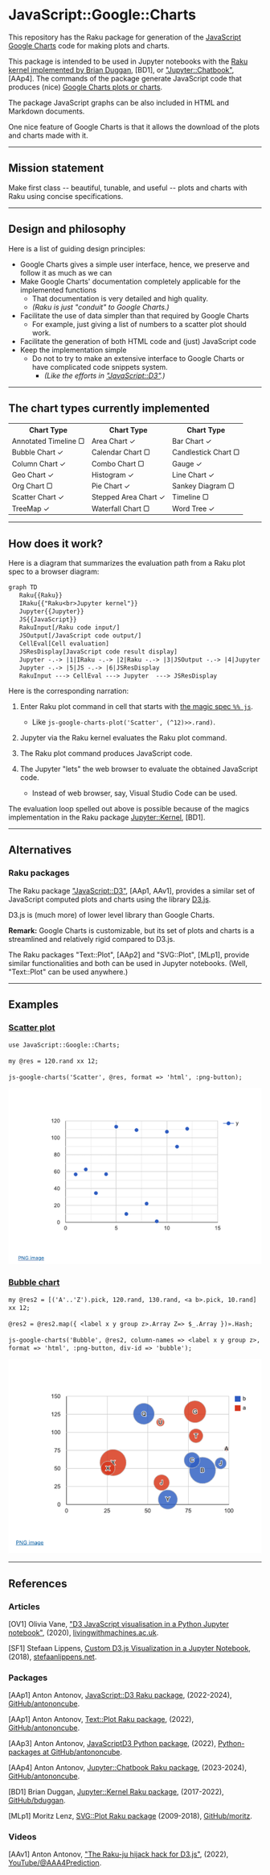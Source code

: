 # JavaScript::Google::Charts

This repository has the Raku package for generation of 
the [JavaScript Google Charts](https://developers.google.com/chart) 
code for making plots and charts.

This package is intended to be used in Jupyter notebooks with the
[Raku kernel implemented by Brian Duggan](https://github.com/bduggan/raku-jupyter-kernel), [BD1], or
["Jupyter::Chatbook"](https://github.com/antononcube/Raku-Jupyter-Chatbook), [AAp4].
The commands of the package generate JavaScript code that produces (nice) 
[Google Charts plots or charts](https://developers.google.com/chart/interactive/docs/gallery).

The package JavaScript graphs can be also included in HTML and Markdown documents.

One nice feature of Google Charts is that it allows the download of the plots and charts made with it.

--------

## Mission statement

Make first class -- beautiful, tunable, and useful -- plots and charts with Raku using 
concise specifications.

--------

## Design and philosophy

Here is a list of guiding design principles:

- Google Charts gives a simple user interface, hence, we preserve and follow it as much as we can
- Make Google Charts' documentation completely applicable for the implemented functions
  - That documentation is very detailed and high quality.
  - *(Raku is just "conduit" to Google Charts.)*
- Facilitate the use of data simpler than that required by Google Charts
  - For example, just giving a list of numbers to a scatter plot should work.
- Facilitate the generation of both HTML code and (just) JavaScript code
- Keep the implementation simple
  - Do not to try to make an extensive interface to Google Charts or have complicated code snippets system.
    - *(Like the efforts in ["JavaScript::D3"](https://raku.land/zef:antononcube/JavaScript::D3).)*
  
--------

## The chart types currently implemented 

<table>
  <tr>
    <th>Chart Type</th>
    <th>Chart Type</th>
    <th>Chart Type</th>
  </tr>
  <tr>
    <td>Annotated Timeline &#x25A2;</td>
    <td>Area Chart &#x2713;</td>
    <td>Bar Chart &#x2713;</td>
  </tr>
  <tr>
    <td>Bubble Chart &#x2713;</td>
    <td>Calendar Chart &#x25A2;</td>
    <td>Candlestick Chart &#x25A2;</td>
  </tr>
  <tr>
    <td>Column Chart &#x2713;</td>
    <td>Combo Chart &#x25A2;</td>
    <td>Gauge &#x2713;</td>
  </tr>
  <tr>
    <td>Geo Chart &#x2713;</td>
    <td>Histogram &#x2713;</td>
    <td>Line Chart &#x2713;</td>
  </tr>
  <tr>
    <td>Org Chart &#x25A2;</td>
    <td>Pie Chart &#x2713;</td>
    <td>Sankey Diagram &#x25A2;</td>
  </tr>
  <tr>
    <td>Scatter Chart &#x2713;</td>
    <td>Stepped Area Chart &#x2713;</td>
    <td>Timeline &#x25A2;</td>
  </tr>
  <tr>
    <td>TreeMap &#x2713;</td>
    <td>Waterfall Chart &#x25A2;</td>
    <td>Word Tree &#x2713;</td>
  </tr>
</table>


--------

## How does it work?

Here is a diagram that summarizes the evaluation path from a Raku plot spec to a browser diagram:

```mermaid
graph TD
   Raku{{Raku}}
   IRaku{{"Raku<br>Jupyter kernel"}}
   Jupyter{{Jupyter}}
   JS{{JavaScript}}
   RakuInput[/Raku code input/]
   JSOutput[/JavaScript code output/]
   CellEval[Cell evaluation]
   JSResDisplay[JavaScript code result display]
   Jupyter -.-> |1|IRaku -.-> |2|Raku -.-> |3|JSOutput -.-> |4|Jupyter
   Jupyter -.-> |5|JS -.-> |6|JSResDisplay
   RakuInput ---> CellEval ---> Jupyter  ---> JSResDisplay
```

Here is the corresponding narration:

1. Enter Raku plot command in cell that starts with 
   [the magic spec `%% js`](https://github.com/bduggan/raku-jupyter-kernel/issues/100#issuecomment-1349494169).

   - Like `js-google-charts-plot('Scatter', (^12)>>.rand)`.
   
2. Jupyter via the Raku kernel evaluates the Raku plot command.

3. The Raku plot command produces JavaScript code.

4. The Jupyter "lets" the web browser to evaluate the obtained JavaScript code.

   - Instead of web browser, say, Visual Studio Code can be used.

   
The evaluation loop spelled out above is possible because of the magics implementation in the Raku package
[Jupyter::Kernel](https://github.com/bduggan/raku-jupyter-kernel#features), 
[BD1].
   
--------

## Alternatives

### Raku packages

The Raku package 
["JavaScript::D3"](https://raku.land/zef:antononcube/JavaScript::D3), [AAp1, AAv1],
provides a similar set of JavaScript computed plots and charts using the library [D3.js](https://d3js.org).

D3.js is (much more) of lower level library than Google Charts. 

**Remark:** Google Charts is customizable, but its set of plots and charts is a streamlined 
and relatively rigid compared to D3.js.

The Raku packages "Text::Plot", [AAp2] and "SVG::Plot", [MLp1],
provide similar functionalities and both can be used in Jupyter notebooks. 
(Well, "Text::Plot" can be used anywhere.)

--------

## Examples

### [Scatter plot](https://developers-dot-devsite-v2-prod.appspot.com/chart/interactive/docs/gallery/scatterchart)

```perl6, eval=FALSE
use JavaScript::Google::Charts;

my @res = 120.rand xx 12;

js-google-charts('Scatter', @res, format => 'html', :png-button);
```

![](https://raw.githubusercontent.com/antononcube/Raku-JavaScript-Google-Charts/main/docs/Raku-JavaScript-Google-Charts-scatter-plot-demo.png)

### [Bubble chart](https://developers-dot-devsite-v2-prod.appspot.com/chart/interactive/docs/gallery/bubblechart)

```perl6, eval=FALSE
my @res2 = [('A'..'Z').pick, 120.rand, 130.rand, <a b>.pick, 10.rand] xx 12;

@res2 = @res2.map({ <label x y group z>.Array Z=> $_.Array })».Hash; 

js-google-charts('Bubble', @res2, column-names => <label x y group z>, format => 'html', :png-button, div-id => 'bubble');
```

![](https://raw.githubusercontent.com/antononcube/Raku-JavaScript-Google-Charts/main/docs/Raku-JavaScript-Google-Charts-bubble-chart-demo.png)

--------

## References

### Articles

[OV1] Olivia Vane, 
["D3 JavaScript visualisation in a Python Jupyter notebook"](https://livingwithmachines.ac.uk/d3-javascript-visualisation-in-a-python-jupyter-notebook), 
(2020), 
[livingwithmachines.ac.uk](https://livingwithmachines.ac.uk).

[SF1] Stefaan Lippens, 
[Custom D3.js Visualization in a Jupyter Notebook](https://www.stefaanlippens.net/jupyter-custom-d3-visualization.html), 
(2018), 
[stefaanlippens.net](https://www.stefaanlippens.net).

### Packages

[AAp1] Anton Antonov,
[JavaScript::D3 Raku package](https://raku.land/zef:antononcube/Text::Plot),
(2022-2024),
[GitHub/antononcube](https://github.com/antononcube/Raku-JavaScript-D3).

[AAp1] Anton Antonov,
[Text::Plot Raku package](https://raku.land/zef:antononcube/Text::Plot),
(2022),
[GitHub/antononcube](https://github.com/antononcube/Raku-Text-Plot).

[AAp3] Anton Antonov,
[JavaScriptD3 Python package](https://github.com/antononcube/Python-packages/tree/main/JavaScriptD3),
(2022),
[Python-packages at GitHub/antononcube](https://github.com/antononcube/Python-packages).

[AAp4] Anton Antonov,
[Jupyter::Chatbook Raku package](https://github.com/antononcube/Raku-Jupyter-Chatbook),
(2023-2024),
[GitHub/antononcube](https://github.com/antononcube).

[BD1] Brian Duggan,
[Jupyter::Kernel Raku package](https://raku.land/cpan:BDUGGAN/Jupyter::Kernel),
(2017-2022),
[GitHub/bduggan](https://github.com/bduggan/raku-jupyter-kernel).

[MLp1] Moritz Lenz,
[SVG::Plot Raku package](https://github.com/moritz/svg-plot)
(2009-2018),
[GitHub/moritz](https://github.com/moritz/svg-plot).

### Videos

[AAv1] Anton Antonov,
["The Raku-ju hijack hack for D3.js"](https://www.youtube.com/watch?v=YIhx3FBWayo),
(2022),
[YouTube/@AAA4Prediction](https://www.youtube.com/@AAA4prediction).